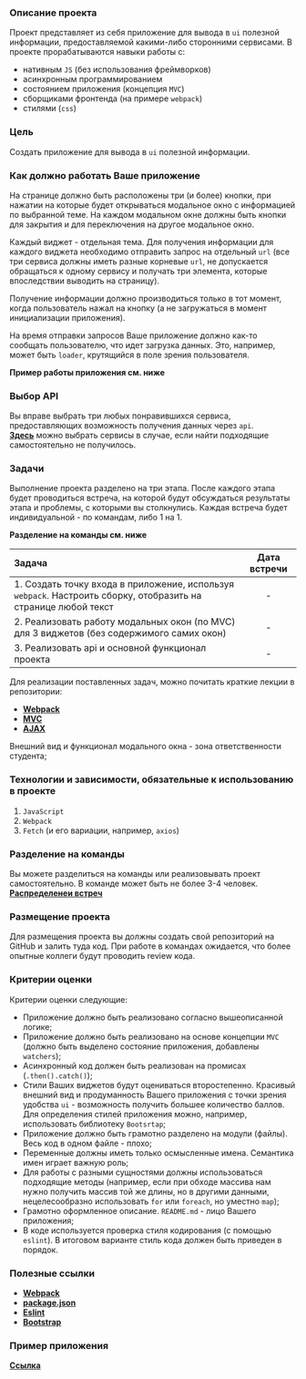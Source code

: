 ### Описание проекта

Проект представляет из себя приложение для вывода в `ui` полезной
информации, предоставляемой какими-либо сторонними сервисами. В проекте прорабатываются навыки работы с:

- нативным `JS` (без использования фреймворков)
- асинхронным программированием
- состоянием приложения (концепция `MVC`)
- сборщиками фронтенда (на примере `webpack`)
- стилями (`css`)

### Цель

Создать приложение для вывода в `ui` полезной информации.

### Как должно работать Ваше приложение

На странице должно быть расположены три (и более) кнопки, при нажатии на которые будет открываться модальное окно с информацией по выбранной теме. На каждом модальном окне должны быть кнопки для закрытия и для переключения на другое модальное окно.

Каждый виджет - отдельная тема. Для получения информации для каждого виджета необходимо отправить запрос на отдельный `url` (все три сервиса должны иметь разные корневые `url`, не допускается обращаться к одному сервису и получать три элемента, которые впоследствии выводить на страницу).

Получение информации должно производиться только в тот момент, когда пользователь нажал на кнопку (а не загружаться в момент инициализации приложения).

На время отправки запросов Ваше приложение должно как-то сообщать пользователю, что идет загрузка данных. Это, например, может быть `loader`, крутящийся в поле зрения пользователя.

**Пример работы приложения см. ниже**

### Выбор API

Вы вправе выбрать три любых понравившихся сервиса, предоставляющих возможность получения данных через `api`. <br> **[Здесь](https://github.com/public-apis/public-apis)** можно выбрать сервисы в случае, если найти подходящие самостоятельно не получилось.

### Задачи

Выполнение проекта разделено на три этапа. После каждого этапа будет проводиться встреча, на которой будут обсуждаться результаты этапа и проблемы, с которыми вы столкнулись. Каждая встреча будет индивидуальной - по командам, либо 1 на 1.

**Разделение на команды см. ниже**

| Задача                                                                                                          |  Дата встречи   |
|:----------------------------------------------------------------------------------------------------------------|:----------:|
| 1. Создать точку входа в приложение, используя `webpack`. Настроить сборку, отобразить на странице любой текст  | - |
| 2. Реализовать работу модальных окон (по MVC) для 3 виджетов (без содержимого самих окон)                       | - |
| 3. Реализовать api и основной функционал проекта                                                                | - |

Для реализации поставленных задач, можно почитать краткие лекции в репозитории:
- **[Webpack](https://github.com/42praktika/ITIS-JS-Vebinars/tree/main/Webpack)**
- **[MVC](https://github.com/42praktika/ITIS-JS-Vebinars/tree/main/MVC)**
- **[AJAX](https://github.com/42praktika/ITIS-JS-Vebinars/tree/main/Async%20Programming)**

Внешний вид и функционал модального окна - зона ответственности студента;

### Технологии и зависимости, обязательные к использованию в проекте

1. `JavaScript`
2. `Webpack`
3. `Fetch` (и его вариации, например, `axios`)

### Разделение на команды

Вы можете разделиться на команды или реализовывать проект самостоятельно. В команде может быть не более 3-4 человек. **[ Распределенеи встреч](https://docs.google.com/spreadsheets/d/1GS8qQzC2m_0LQFfxv6-ti3hKU9W10i4dP5OU1AYWw-E/edit?hl=ru#gid=0)**

### Размещение проекта

Для размещения проекта вы должны создать свой репозиторий на GitHub и залить туда код. При работе в командах ожидается, что более опытные коллеги будут проводить review кода.

### Критерии оценки

Критерии оценки следующие:

- Приложение должно быть реализовано согласно вышеописанной логике;
- Приложение должно быть реализовано на основе концепции `MVC` (должно быть выделено состояние приложения, добавлены `watchers`);
- Асинхронный код должен быть реализован на промисах (`.then().catch()`);
- Стили Ваших виджетов будут оцениваться второстепенно. Красивый внешний вид и продуманность Вашего приложения с точки зрения удобства `ui` - возможность получить большее количество баллов. Для определения стилей приложения можно, например, использовать библиотеку `Bootsrtap`;
- Приложение должно быть грамотно разделено на модули (файлы). Весь код в одном файле - плохо;
- Переменные должны иметь только осмысленные имена. Семантика имен играет важную роль;
- Для работы с разными сущностями должны использоваться подходящие методы (например, если при обходе массива нам нужно получить массив той же длины, но в другими данными, нецелесообразно использовать `for` или `foreach`, но уместно `map`);
- Грамотно оформленное описание. `README.md` - лицо Вашего приложения;
- В коде используется проверка стиля кодирования (с помощью `eslint`). В итоговом варианте стиль кода должен быть приведен в порядок.

### Полезные ссылки

- **[Webpack](https://webpack.js.org/)**
- **[package.json](https://docs.npmjs.com/cli/v7/configuring-npm/package-json)**
- **[Eslint](https://eslint.org/)**
- **[Bootstrap](https://getbootstrap.com/)**

### Пример приложения

**[Ссылка](https://js-course-project-1-t8ib.vercel.app/)**
